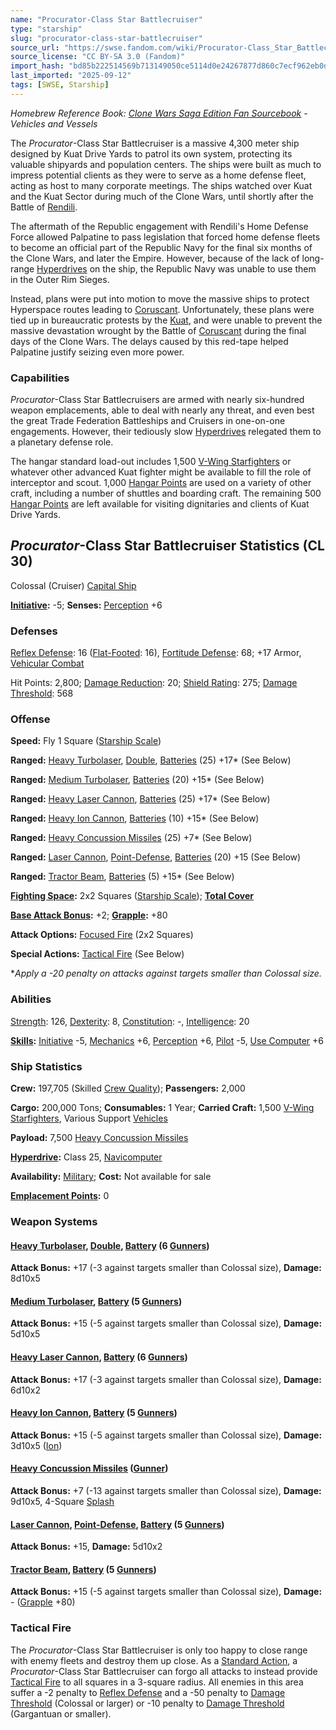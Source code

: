```yaml
---
name: "Procurator-Class Star Battlecruiser"
type: "starship"
slug: "procurator-class-star-battlecruiser"
source_url: "https://swse.fandom.com/wiki/Procurator-Class_Star_Battlecruiser"
source_license: "CC BY-SA 3.0 (Fandom)"
import_hash: "bd85b222514569b713149050ce5114d0e24267877d860c7ecf962eb0dcb93ae5"
last_imported: "2025-09-12"
tags: [SWSE, Starship]
---
```

*Homebrew Reference Book: [Clone Wars Saga Edition Fan Sourcebook](https://swse.fandom.com/wiki/Clone_Wars_Saga_Edition_Fan_Sourcebook) - Vehicles and Vessels*

The *Procurator*-Class Star Battlecruiser is a massive 4,300 meter ship designed by Kuat Drive Yards to patrol its own system, protecting its valuable shipyards and population centers. The ships were built as much to impress potential clients as they were to serve as a home defense fleet, acting as host to many corporate meetings. The ships watched over Kuat and the Kuat Sector during much of the Clone Wars, until shortly after the Battle of [Rendili](https://swse.fandom.com/wiki/Rendili).

The aftermath of the Republic engagement with Rendili's Home Defense Force allowed Palpatine to pass legislation that forced home defense fleets to become an official part of the Republic Navy for the final six months of the Clone Wars, and later the Empire. However, because of the lack of long-range [Hyperdrives](https://swse.fandom.com/wiki/Hyperdrives) on the ship, the Republic Navy was unable to use them in the Outer Rim Sieges.

Instead, plans were put into motion to move the massive ships to protect Hyperspace routes leading to [Coruscant](https://swse.fandom.com/wiki/Coruscant). Unfortunately, these plans were tied up in bureaucratic protests by the [Kuat](https://swse.fandom.com/wiki/Kuat), and were unable to prevent the massive devastation wrought by the Battle of [Coruscant](https://swse.fandom.com/wiki/Coruscant) during the final days of the Clone Wars. The delays caused by this red-tape helped Palpatine justify seizing even more power.

### Capabilities
*Procurator*-Class Star Battlecruisers are armed with nearly six-hundred weapon emplacements, able to deal with nearly any threat, and even best the great Trade Federation Battleships and Cruisers in one-on-one engagements. However, their tediously slow [Hyperdrives](https://swse.fandom.com/wiki/Hyperdrives) relegated them to a planetary defense role.

The hangar standard load-out includes 1,500 [V-Wing Starfighters](https://swse.fandom.com/wiki/V-Wing_Starfighters) or whatever other advanced Kuat fighter might be available to fill the role of interceptor and scout. 1,000 [Hangar Points](https://swse.fandom.com/wiki/Hangar_Points) are used on a variety of other craft, including a number of shuttles and boarding craft. The remaining 500 [Hangar Points](https://swse.fandom.com/wiki/Hangar_Points) are left available for visiting dignitaries and clients of Kuat Drive Yards.

## *Procurator*-Class Star Battlecruiser Statistics (CL 30)
Colossal (Cruiser) [Capital Ship](https://swse.fandom.com/wiki/Capital_Ship)

**[Initiative](https://swse.fandom.com/wiki/Initiative):** -5; **Senses:** [Perception](https://swse.fandom.com/wiki/Perception) +6
### Defenses
[Reflex Defense](https://swse.fandom.com/wiki/Reflex_Defense_(Vehicles)): 16 ([Flat-Footed](https://swse.fandom.com/wiki/Flat-Footed): 16), [Fortitude Defense](https://swse.fandom.com/wiki/Fortitude_Defense_(Vehicles)): 68; +17 Armor, [Vehicular Combat](https://swse.fandom.com/wiki/Vehicular_Combat)

Hit Points: 2,800; [Damage Reduction](https://swse.fandom.com/wiki/Damage_Reduction): 20; [Shield Rating](https://swse.fandom.com/wiki/Shield_Rating): 275; [Damage Threshold](https://swse.fandom.com/wiki/Damage_Threshold_(Vehicles)): 568
### Offense
**Speed:** Fly 1 Square ([Starship Scale](https://swse.fandom.com/wiki/Starship_Scale))

**Ranged:** [Heavy Turbolaser](https://swse.fandom.com/wiki/Heavy_Turbolaser), [Double](https://swse.fandom.com/wiki/Double), [Batteries](https://swse.fandom.com/wiki/Batteries) (25) +17* (See Below)

**Ranged:** [Medium Turbolaser](https://swse.fandom.com/wiki/Medium_Turbolaser), [Batteries](https://swse.fandom.com/wiki/Batteries) (20) +15* (See Below)

**Ranged:** [Heavy Laser Cannon](https://swse.fandom.com/wiki/Heavy_Laser_Cannon), [Batteries](https://swse.fandom.com/wiki/Batteries) (25) +17* (See Below)

**Ranged:** [Heavy Ion Cannon](https://swse.fandom.com/wiki/Heavy_Ion_Cannon), [Batteries](https://swse.fandom.com/wiki/Batteries) (10) +15* (See Below)

**Ranged:** [Heavy Concussion Missiles](https://swse.fandom.com/wiki/Heavy_Concussion_Missiles) (25) +7* (See Below)

**Ranged:** [Laser Cannon](https://swse.fandom.com/wiki/Laser_Cannon), [Point-Defense](https://swse.fandom.com/wiki/Point-Defense), [Batteries](https://swse.fandom.com/wiki/Batteries) (20) +15 (See Below)

**Ranged:** [Tractor Beam](https://swse.fandom.com/wiki/Tractor_Beam), [Batteries](https://swse.fandom.com/wiki/Batteries) (5) +15* (See Below)

**[Fighting Space](https://swse.fandom.com/wiki/Fighting_Space):** 2x2 Squares ([Starship Scale](https://swse.fandom.com/wiki/Starship_Scale)); **[Total Cover](https://swse.fandom.com/wiki/Total_Cover)**

**[Base Attack Bonus](https://swse.fandom.com/wiki/Base_Attack_Bonus):** +2; **[Grapple](https://swse.fandom.com/wiki/Grapple):** +80

**Attack Options:** [Focused Fire](https://swse.fandom.com/wiki/Focused_Fire) (2x2 Squares)

**Special Actions:** [Tactical Fire](https://swse.fandom.com/wiki/Tactical_Fire) (See Below)

**Apply a -20 penalty on attacks against targets smaller than Colossal size.*
### Abilities
[Strength](https://swse.fandom.com/wiki/Strength): 126, [Dexterity](https://swse.fandom.com/wiki/Dexterity): 8, [Constitution](https://swse.fandom.com/wiki/Constitution): -, [Intelligence](https://swse.fandom.com/wiki/Intelligence): 20

**[Skills](https://swse.fandom.com/wiki/Skills):** [Initiative](https://swse.fandom.com/wiki/Initiative) -5, [Mechanics](https://swse.fandom.com/wiki/Mechanics) +6, [Perception](https://swse.fandom.com/wiki/Perception) +6, [Pilot](https://swse.fandom.com/wiki/Pilot) -5, [Use Computer](https://swse.fandom.com/wiki/Use_Computer) +6
### Ship Statistics
**Crew:** 197,705 (Skilled [Crew Quality](https://swse.fandom.com/wiki/Crew_Quality)); **Passengers:** 2,000

**Cargo:** 200,000 Tons; **Consumables:** 1 Year; **Carried Craft:** 1,500 [V-Wing Starfighters](https://swse.fandom.com/wiki/V-Wing_Starfighters), Various Support [Vehicles](https://swse.fandom.com/wiki/Vehicles)

**Payload:** 7,500 [Heavy Concussion Missiles](https://swse.fandom.com/wiki/Heavy_Concussion_Missiles)

**[Hyperdrive](https://swse.fandom.com/wiki/Hyperdrive):** Class 25, [Navicomputer](https://swse.fandom.com/wiki/Navicomputer)

**Availability:** [Military](https://swse.fandom.com/wiki/Military); **Cost:** Not available for sale

**[Emplacement Points](https://swse.fandom.com/wiki/Emplacement_Points):** 0
### Weapon Systems
#### **[Heavy Turbolaser](https://swse.fandom.com/wiki/Heavy_Turbolaser), [Double](https://swse.fandom.com/wiki/Double), [Battery](https://swse.fandom.com/wiki/Battery) (6 [Gunners](https://swse.fandom.com/wiki/Gunners))**
**Attack Bonus:** +17 (-3 against targets smaller than Colossal size), **Damage:** 8d10x5
#### **[Medium Turbolaser](https://swse.fandom.com/wiki/Medium_Turbolaser), [Battery](https://swse.fandom.com/wiki/Battery) (5 [Gunners](https://swse.fandom.com/wiki/Gunners))**
**Attack Bonus:** +15 (-5 against targets smaller than Colossal size), **Damage:** 5d10x5
#### **[Heavy Laser Cannon](https://swse.fandom.com/wiki/Heavy_Laser_Cannon), [Battery](https://swse.fandom.com/wiki/Battery) (6 [Gunners](https://swse.fandom.com/wiki/Gunners))**
**Attack Bonus:** +17 (-3 against targets smaller than Colossal size), **Damage:** 6d10x2
#### **[Heavy Ion Cannon](https://swse.fandom.com/wiki/Heavy_Ion_Cannon), [Battery](https://swse.fandom.com/wiki/Battery) (5 [Gunners](https://swse.fandom.com/wiki/Gunners))**
**Attack Bonus:** +15 (-5 against targets smaller than Colossal size), **Damage:** 3d10x5 ([Ion](https://swse.fandom.com/wiki/Ion))
#### **[Heavy Concussion Missiles](https://swse.fandom.com/wiki/Heavy_Concussion_Missiles) ([Gunner](https://swse.fandom.com/wiki/Gunner))**
**Attack Bonus:** +7 (-13 against targets smaller than Colossal size), **Damage:** 9d10x5, 4-Square [Splash](https://swse.fandom.com/wiki/Splash)
#### **[Laser Cannon](https://swse.fandom.com/wiki/Laser_Cannon), [Point-Defense](https://swse.fandom.com/wiki/Point-Defense), [Battery](https://swse.fandom.com/wiki/Battery) (5 [Gunners](https://swse.fandom.com/wiki/Gunners))**
**Attack Bonus:** +15, **Damage:** 5d10x2
#### **[Tractor Beam](https://swse.fandom.com/wiki/Tractor_Beam), [Battery](https://swse.fandom.com/wiki/Battery) (5 [Gunners](https://swse.fandom.com/wiki/Gunners))**
**Attack Bonus:** +15 (-5 against targets smaller than Colossal size), **Damage:** - ([Grapple](https://swse.fandom.com/wiki/Grapple) +80)
### Tactical Fire
The *Procurator*-Class Star Battlecruiser is only too happy to close range with enemy fleets and destroy them up close. As a [Standard Action](https://swse.fandom.com/wiki/Standard_Action), a *Procurator*-Class Star Battlecruiser can forgo all attacks to instead provide [Tactical Fire](https://swse.fandom.com/wiki/Tactical_Fire) to all squares in a 3-square radius. All enemies in this area suffer a -2 penalty to [Reflex Defense](https://swse.fandom.com/wiki/Reflex_Defense_(Vehicles)) and a -50 penalty to [Damage Threshold](https://swse.fandom.com/wiki/Damage_Threshold_(Vehicles)) (Colossal or larger) or -10 penalty to [Damage Threshold](https://swse.fandom.com/wiki/Damage_Threshold_(Vehicles)) (Gargantuan or smaller).